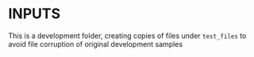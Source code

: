 # INPUTS
This is a development folder, creating copies of files under `test_files` to avoid file corruption of original development samples